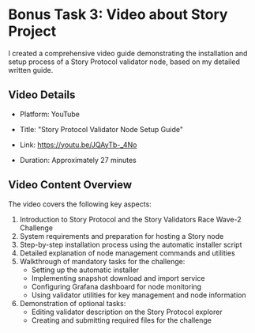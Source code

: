 # Bonus Task 3: Video about Story Project

I created a comprehensive video guide demonstrating the installation and setup process of a Story Protocol validator node, based on my detailed written guide.

## Video Details



- Platform: YouTube

- Title: "Story Protocol Validator Node Setup Guide"

- Link: https://youtu.be/JQAyTb-_4No

- Duration: Approximately 27 minutes

## Video Content Overview

The video covers the following key aspects:

1. Introduction to Story Protocol and the Story Validators Race Wave-2 Challenge
2. System requirements and preparation for hosting a Story node
3. Step-by-step installation process using the automatic installer script
4. Detailed explanation of node management commands and utilities
5. Walkthrough of mandatory tasks for the challenge:
   - Setting up the automatic installer
   - Implementing snapshot download and import service
   - Configuring Grafana dashboard for node monitoring
   - Using validator utilities for key management and node information
6. Demonstration of optional tasks:
   - Editing validator description on the Story Protocol explorer
   - Creating and submitting required files for the challenge

